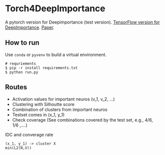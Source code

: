 # Torch4DeepImportance

A pytorch version for Deepimportance (test version). [TensorFlow version for DeepImportance](https://github.com/DeepImportance/deepimportance_code_release/tree/ga_modifications). [Paper](https://zenodo.org/records/3628024).

## How to run

Use `conda` or `pyvenv` to build a virtual environment.

```shell
# requriements
$ pip -r install requirements.txt
$ python run.py
```

## Routes

- Activation values for important neuros (v_1, v_2, ...)
- Clustering with Silhoutte score
- Combination of clusters from important neuros
- Testset comes in (x_1, y_1)
- Check coverage (See combinations covered by the test set, e.g., 4/6, 1/6 ,....)

IDC and converage rate
```shell
(x_1, y_1) -> cluster X
min(L2(N,V))
```
